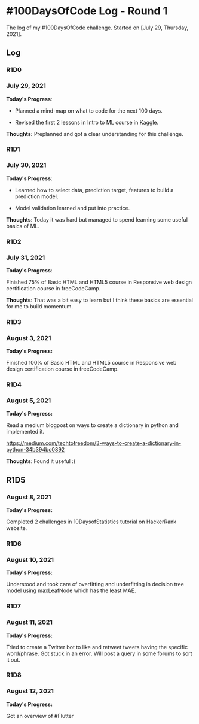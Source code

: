 # #100DaysOfCode Log - Round 1

The log of my #100DaysOfCode challenge. Started on [July 29, Thursday, 2021].

## Log

### R1D0
### July 29, 2021

**Today's Progress**:

- Planned a mind-map on what to code for the next 100 days.

- Revised the first 2 lessons in Intro to ML course in Kaggle.

**Thoughts:** Preplanned and got a clear understanding for this challenge.

### R1D1
### July 30, 2021

**Today's Progress**: 

- Learned how to select data, prediction target, features to build a prediction model.

- Model validation learned and put into practice.

**Thoughts**: Today it was hard but managed to spend learning some useful basics of ML.

### R1D2
### July 31, 2021

**Today's Progress**: 

Finished 75% of Basic HTML and HTML5 course in Responsive web design certification course in freeCodeCamp.

**Thoughts**: That was a bit easy to learn but I think these basics are essential for me to build momentum.

### R1D3
### August 3, 2021

**Today's Progress:** 

Finished 100% of Basic HTML and HTML5 course in Responsive web design certification course in freeCodeCamp.

### R1D4
### August 5, 2021

**Today's Progress:**

Read a medium blogpost on ways to create a dictionary in python and implemented it.

https://medium.com/techtofreedom/3-ways-to-create-a-dictionary-in-python-34b394bc0892

**Thoughts**: Found it useful :)

## R1D5
### August 8, 2021

**Today's Progress:**

Completed 2 challenges in 10DaysofStatistics tutorial on HackerRank website.

### R1D6
### August 10, 2021

**Today's Progress:**

Understood and took care of overfitting and underfitting in decision tree model using maxLeafNode which has the least MAE. 

### R1D7
### August 11, 2021

**Today's Progress:**

Tried to create a Twitter bot to like and retweet tweets having the specific word/phrase. Got stuck in an error. Will post a query in some forums to sort it out.

### R1D8
### August 12, 2021

**Today's Progress:**

Got an overview of #Flutter 

